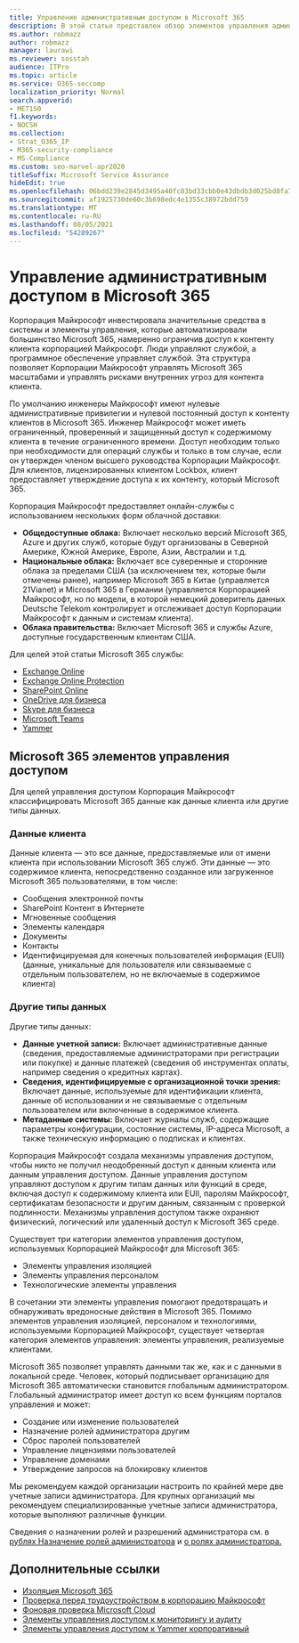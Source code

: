 ```yaml
---
title: Управление административным доступом в Microsoft 365
description: В этой статье представлен обзор элементов управления административным доступом и классификации данных в Microsoft 365.
ms.author: robmazz
author: robmazz
manager: laurawi
ms.reviewer: sosstah
audience: ITPro
ms.topic: article
ms.service: O365-seccomp
localization_priority: Normal
search.appverid:
- MET150
f1.keywords:
- NOCSH
ms.collection:
- Strat_O365_IP
- M365-security-compliance
- MS-Compliance
ms.custom: seo-marvel-apr2020
titleSuffix: Microsoft Service Assurance
hideEdit: true
ms.openlocfilehash: 06bdd239e2845d3495a40fc83bd33cbb0e43dbdb3d025bd8fa77b5d5451a680c
ms.sourcegitcommit: af1925730de60c3b698edc4e1355c38972bdd759
ms.translationtype: MT
ms.contentlocale: ru-RU
ms.lasthandoff: 08/05/2021
ms.locfileid: "54289267"
---
```

# <a name="administrative-access-controls-in-microsoft-365"></a>Управление административным доступом в Microsoft 365 

Корпорация Майкрософт инвестировала значительные средства в системы и элементы управления, которые автоматизировали большинство Microsoft 365, намеренно ограничив доступ к контенту клиента корпорацией Майкрософт. Люди управляют службой, а программное обеспечение управляет службой. Эта структура позволяет Корпорации Майкрософт управлять Microsoft 365 масштабами и управлять рисками внутренних угроз для контента клиента.

По умолчанию инженеры Майкрософт имеют нулевые административные привилегии и нулевой постоянный доступ к контенту клиентов в Microsoft 365. Инженер Майкрософт может иметь ограниченный, проверенный и защищенный доступ к содержимому клиента в течение ограниченного времени. Доступ необходим только при необходимости для операций службы и только в том случае, если он утвержден членом высшего руководства Корпорации Майкрософт. Для клиентов, лицензированных клиентом Lockbox, клиент предоставляет утверждение доступа к их контенту, который Microsoft 365.

Корпорация Майкрософт предоставляет онлайн-службы с использованием нескольких форм облачной доставки:

- **Общедоступные облака:** Включает несколько версий Microsoft 365, Azure и других служб, которые будут организованы в Северной Америке, Южной Америке, Европе, Азии, Австралии и т.д.
- **Национальные облака:** Включает все суверенные и сторонние облака за пределами США (за исключением тех, которые были отмечены ранее), например Microsoft 365 в Китае (управляется 21Vianet) и Microsoft 365 в Германии (управляется Корпорацией Майкрософт, но по модели, в которой немецкий доверитель данных Deutsche Telekom контролирует и отслеживает доступ Корпорации Майкрософт к данным и системам клиента).
- **Облака правительства:** Включает Microsoft 365 и службы Azure, доступные государственным клиентам США.

Для целей этой статьи Microsoft 365 службы:

- [Exchange Online](/Exchange/exchange-online)
- [Exchange Online Protection](/Office365/SecurityCompliance/eop/exchange-online-protection-overview)
- [SharePoint Online](/sharepoint/sharepoint-online)
- [OneDrive для бизнеса](/OneDrive/onedrive)
- [Skype для бизнеса](/SkypeForBusiness/skype-for-business-online)
- [Microsoft Teams](/MicrosoftTeams/Teams-overview)
- [Yammer](/yammer/yammer-landing-page)

## <a name="microsoft-365-access-controls"></a>Microsoft 365 элементов управления доступом

Для целей управления доступом Корпорация Майкрософт классифицировать Microsoft 365 данные как данные клиента или другие типы данных.

### <a name="customer-data"></a>Данные клиента

Данные клиента — это все данные, предоставляемые или от имени клиента при использовании Microsoft 365 служб. Эти данные — это содержимое клиента, непосредственно созданное или загруженное Microsoft 365 пользователями, в том числе:

- Сообщения электронной почты
- SharePoint Контент в Интернете
- Мгновенные сообщения
- Элементы календаря
- Документы
- Контакты
- Идентифицируемая для конечных пользователей информация (EUII) (данные, уникальные для пользователя или связываемые с отдельным пользователем, но не включаемые в содержимое клиента)

### <a name="other-types-of-data"></a>Другие типы данных

Другие типы данных:

- **Данные учетной записи:** Включает административные данные (сведения, предоставляемые администраторами при регистрации или покупке) и данные платежей (сведения об инструментах оплаты, например сведения о кредитных картах).
- **Сведения, идентифицируемые с организационной точки зрения:** Включает данные, используемые для идентификации клиента, данные об использовании и не связываемые с отдельным пользователем или включенные в содержимое клиента.
- **Метаданные системы:** Включает журналы служб, содержащие параметры конфигурации, состояние системы, IP-адреса Microsoft, а также техническую информацию о подписках и клиентах.

Корпорация Майкрософт создала механизмы управления доступом, чтобы никто не получил неодобренный доступ к данным клиента или данным управления доступом. Данные управления доступом управляют доступом к другим типам данных или функций в среде, включая доступ к содержимому клиента или EUII, паролям Майкрософт, сертификатам безопасности и другим данным, связанным с проверкой подлинности. Механизмы управления доступом также охраняют физический, логический или удаленный доступ к Microsoft 365 среде.

Существует три категории элементов управления доступом, используемых Корпорацией Майкрософт для Microsoft 365:

- Элементы управления изоляцией
- Элементы управления персоналом
- Технологические элементы управления

В сочетании эти элементы управления помогают предотвращать и обнаруживать вредоносные действия в Microsoft 365. Помимо элементов управления изоляцией, персоналом и технологиями, используемыми Корпорацией Майкрософт, существует четвертая категория элементов управления: элементы управления, реализуемые клиентами.

Microsoft 365 позволяет управлять данными так же, как и с данными в локальной среде. Человек, который подписывает организацию для Microsoft 365 автоматически становится глобальным администратором. Глобальный администратор имеет доступ ко всем функциям порталов управления и может:

- Создание или изменение пользователей
- Назначение ролей администратора другим
- Сброс паролей пользователей
- Управление лицензиями пользователей
- Управление доменами
- Утверждение запросов на блокировку клиентов

Мы рекомендуем каждой организации настроить по крайней мере две учетные записи администратора. Для крупных организаций мы рекомендуем специализированные учетные записи администратора, которые выполняют различные функции.

Сведения о назначении ролей и разрешений администратора см. в [рублях Назначение ролей администратора](/microsoft-365/admin/add-users/assign-admin-roles) и [о ролях администратора.](/microsoft-365/admin/add-users/about-admin-roles)

## <a name="related-links"></a>Дополнительные ссылки

- [Изоляция Microsoft 365](assurance-isolation-in-microsoft-365.md)
- [Проверка перед трудоустройством в корпорацию Майкрософт](assurance-pre-employment-screening.md)
- [Фоновая проверка Microsoft Cloud](assurance-cloud-background-check.md)
- [Элементы управления доступом к мониторингу и аудиту](assurance-monitoring-and-auditing-access-controls.md)
- [Элементы управления доступом к Yammer корпоративный](assurance-yammer-enterprise-access-controls.md)
